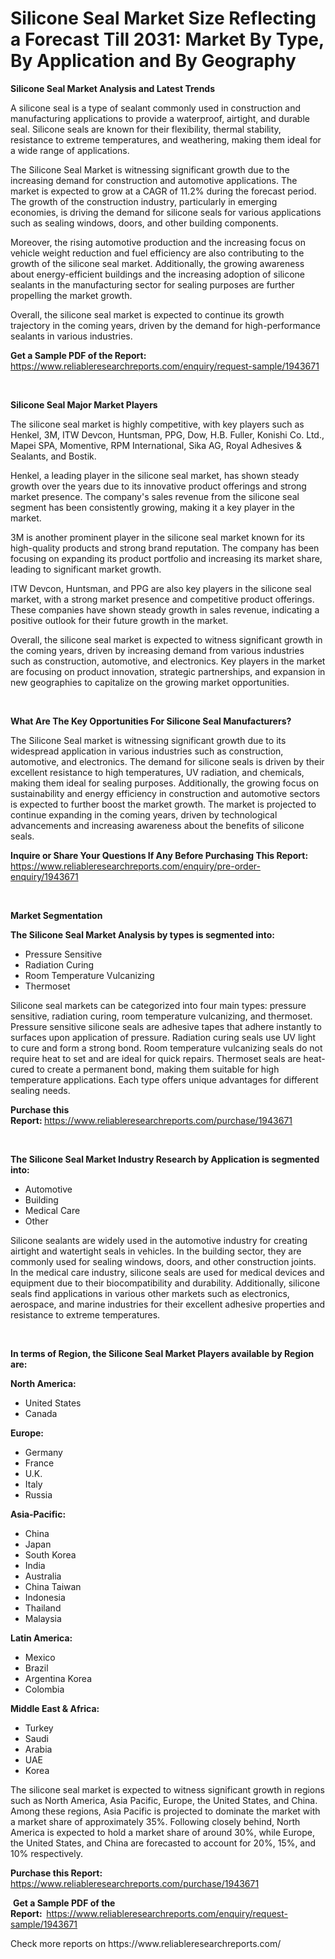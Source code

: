 <p><h1>Silicone Seal Market Size Reflecting a Forecast Till 2031: Market By Type, By Application and By Geography</h1></p><p><strong>Silicone Seal Market Analysis and Latest Trends</strong></p>
<p><p>A silicone seal is a type of sealant commonly used in construction and manufacturing applications to provide a waterproof, airtight, and durable seal. Silicone seals are known for their flexibility, thermal stability, resistance to extreme temperatures, and weathering, making them ideal for a wide range of applications.</p><p>The Silicone Seal Market is witnessing significant growth due to the increasing demand for construction and automotive applications. The market is expected to grow at a CAGR of 11.2% during the forecast period. The growth of the construction industry, particularly in emerging economies, is driving the demand for silicone seals for various applications such as sealing windows, doors, and other building components.</p><p>Moreover, the rising automotive production and the increasing focus on vehicle weight reduction and fuel efficiency are also contributing to the growth of the silicone seal market. Additionally, the growing awareness about energy-efficient buildings and the increasing adoption of silicone sealants in the manufacturing sector for sealing purposes are further propelling the market growth.</p><p>Overall, the silicone seal market is expected to continue its growth trajectory in the coming years, driven by the demand for high-performance sealants in various industries.</p></p>
<p><strong>Get a Sample PDF of the Report:&nbsp;</strong> <a href="https://www.reliableresearchreports.com/enquiry/request-sample/1943671">https://www.reliableresearchreports.com/enquiry/request-sample/1943671</a></p>
<p>&nbsp;</p>
<p><strong>Silicone Seal Major Market Players</strong></p>
<p><p>The silicone seal market is highly competitive, with key players such as Henkel, 3M, ITW Devcon, Huntsman, PPG, Dow, H.B. Fuller, Konishi Co. Ltd., Mapei SPA, Momentive, RPM International, Sika AG, Royal Adhesives & Sealants, and Bostik. </p><p>Henkel, a leading player in the silicone seal market, has shown steady growth over the years due to its innovative product offerings and strong market presence. The company's sales revenue from the silicone seal segment has been consistently growing, making it a key player in the market.</p><p>3M is another prominent player in the silicone seal market known for its high-quality products and strong brand reputation. The company has been focusing on expanding its product portfolio and increasing its market share, leading to significant market growth.</p><p>ITW Devcon, Huntsman, and PPG are also key players in the silicone seal market, with a strong market presence and competitive product offerings. These companies have shown steady growth in sales revenue, indicating a positive outlook for their future growth in the market.</p><p>Overall, the silicone seal market is expected to witness significant growth in the coming years, driven by increasing demand from various industries such as construction, automotive, and electronics. Key players in the market are focusing on product innovation, strategic partnerships, and expansion in new geographies to capitalize on the growing market opportunities.</p></p>
<p>&nbsp;</p>
<p><strong>What Are The Key Opportunities For Silicone Seal Manufacturers?</strong></p>
<p><p>The Silicone Seal market is witnessing significant growth due to its widespread application in various industries such as construction, automotive, and electronics. The demand for silicone seals is driven by their excellent resistance to high temperatures, UV radiation, and chemicals, making them ideal for sealing purposes. Additionally, the growing focus on sustainability and energy efficiency in construction and automotive sectors is expected to further boost the market growth. The market is projected to continue expanding in the coming years, driven by technological advancements and increasing awareness about the benefits of silicone seals.</p></p>
<p><strong>Inquire or Share Your Questions If Any Before Purchasing This Report:</strong> <a href="https://www.reliableresearchreports.com/enquiry/pre-order-enquiry/1943671">https://www.reliableresearchreports.com/enquiry/pre-order-enquiry/1943671</a></p>
<p>&nbsp;</p>
<p><strong>Market Segmentation</strong></p>
<p><strong>The Silicone Seal Market Analysis by types is segmented into:</strong></p>
<p><ul><li>Pressure Sensitive</li><li>Radiation Curing</li><li>Room Temperature Vulcanizing</li><li>Thermoset</li></ul></p>
<p><p>Silicone seal markets can be categorized into four main types: pressure sensitive, radiation curing, room temperature vulcanizing, and thermoset. Pressure sensitive silicone seals are adhesive tapes that adhere instantly to surfaces upon application of pressure. Radiation curing seals use UV light to cure and form a strong bond. Room temperature vulcanizing seals do not require heat to set and are ideal for quick repairs. Thermoset seals are heat-cured to create a permanent bond, making them suitable for high temperature applications. Each type offers unique advantages for different sealing needs.</p></p>
<p><strong>Purchase this Report:&nbsp;</strong><a href="https://www.reliableresearchreports.com/purchase/1943671">https://www.reliableresearchreports.com/purchase/1943671</a></p>
<p>&nbsp;</p>
<p><strong>The Silicone Seal Market Industry Research by Application is segmented into:</strong></p>
<p><ul><li>Automotive</li><li>Building</li><li>Medical Care</li><li>Other</li></ul></p>
<p><p>Silicone sealants are widely used in the automotive industry for creating airtight and watertight seals in vehicles. In the building sector, they are commonly used for sealing windows, doors, and other construction joints. In the medical care industry, silicone seals are used for medical devices and equipment due to their biocompatibility and durability. Additionally, silicone seals find applications in various other markets such as electronics, aerospace, and marine industries for their excellent adhesive properties and resistance to extreme temperatures.</p></p>
<p>&nbsp;</p>
<p><strong>In terms of Region, the Silicone Seal Market Players available by Region are:</strong></p>
<p>
    <p> <strong> North America: </strong>
        <ul>
            <li>United States</li>
            <li>Canada</li>
        </ul>
        </p> 
    <p> <strong> Europe: </strong>
        <ul>
            <li>Germany</li>
            <li>France</li>
            <li>U.K.</li>
            <li>Italy</li>
            <li>Russia</li>
        </ul>
        </p> 
    <p> <strong> Asia-Pacific: </strong>
        <ul>
            <li>China</li>
            <li>Japan</li>
            <li>South Korea</li>
            <li>India</li>
            <li>Australia</li>
            <li>China Taiwan</li>
            <li>Indonesia</li>
            <li>Thailand</li>
            <li>Malaysia</li>
        </ul>
        </p> 
    <p> <strong> Latin America: </strong>
        <ul>
            <li>Mexico</li>
            <li>Brazil</li>
            <li>Argentina Korea</li>
            <li>Colombia</li>
        </ul>
        </p> 
    <p> <strong> Middle East & Africa: </strong>
        <ul>
            <li>Turkey</li>
            <li>Saudi</li>
            <li>Arabia</li>
            <li>UAE</li>
            <li>Korea</li>
        </ul>
    </p>
    </p>
<p><p>The silicone seal market is expected to witness significant growth in regions such as North America, Asia Pacific, Europe, the United States, and China. Among these regions, Asia Pacific is projected to dominate the market with a market share of approximately 35%. Following closely behind, North America is expected to hold a market share of around 30%, while Europe, the United States, and China are forecasted to account for 20%, 15%, and 10% respectively.</p></p>
<p><strong>Purchase this Report: </strong><a href="https://www.reliableresearchreports.com/purchase/1943671">https://www.reliableresearchreports.com/purchase/1943671</a></p>
<p>&nbsp;<strong>Get a Sample PDF of the Report:&nbsp;&nbsp;</strong><a href="https://www.reliableresearchreports.com/enquiry/request-sample/1943671">https://www.reliableresearchreports.com/enquiry/request-sample/1943671</a></p>
<p><strong></strong></p>
<p>Check more reports on https://www.reliableresearchreports.com/</p>